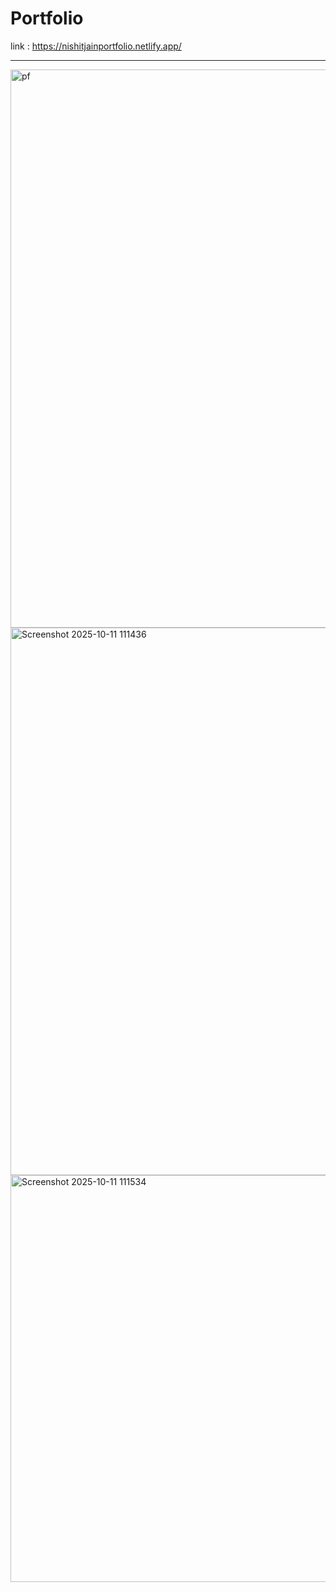 # Portfolio
link : https://nishitjainportfolio.netlify.app/
<hr>
<img width="1899" height="893" alt="pf" src="https://github.com/user-attachments/assets/bb240afd-0f9e-47d7-84eb-314f913ef54d" />

<img width="1715" height="876" alt="Screenshot 2025-10-11 111436" src="https://github.com/user-attachments/assets/4daf3633-4108-4fa2-b598-fa8cab4f211a" />

<img width="1200" height="651" alt="Screenshot 2025-10-11 111534" src="https://github.com/user-attachments/assets/ecb38569-c577-4037-b5a9-aef35e80e5c5" />
